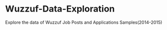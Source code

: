 # Wuzzuf-Data-Exploration
Explore the data of Wuzzuf Job Posts and Applications Samples(2014-2015) 
